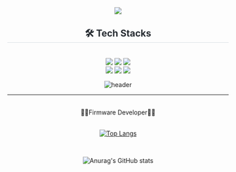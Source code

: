 <div align= "center">
    <img src="https://capsule-render.vercel.app/api?type=waving&color=0:c7d2ff,100:66d9ff&height=120&text=eunbin&animation=&fontColor=70baff&fontSize=70" />
    </div>
    <div align= "center">
        <h2 style="border-bottom: 1px solid #d8dee4; color: #282d33;"> 🛠️ Tech Stacks </h2> <br> 
        <div style="margin: 0 auto; text-align: center;" align= "center"> <img src="https://img.shields.io/badge/C-A8B9CC?style=flat-square&logo=C&logoColor=white">
            <img src="https://img.shields.io/badge/Git-F05032?style=flat-square&logo=Git&logoColor=white">
            <img src="https://img.shields.io/badge/Github-181717?style=flat-square&logo=Github&logoColor=white">
            <br/><img src="https://img.shields.io/badge/Linux-FCC624?style=flat-square&logo=Linux&logoColor=white">
            <img src="https://img.shields.io/badge/Notion-000000?style=flat-square&logo=Notion&logoColor=white">
            <img src="https://img.shields.io/badge/Python-3776AB?style=flat-square&logo=Python&logoColor=white">
        </div>
    </div>
    </div> 

<div align="center">


  ![header](https://capsule-render.vercel.app/api?type=transparent&text=eunbin&fontColor=9DB1FA)
</div>
<hr/>
<br/>
<div align="center">👨‍💻Firmware Developer👨‍💻</div>
<br/>
<div align="center">

  [![Top Langs](https://github-readme-stats.vercel.app/api/top-langs/?username=silvercong07&layout=compact)](https://github.com/silvercong07/github-readme-stats)
</div>
<br/>
<div align="center">

  ![Anurag's GitHub stats](https://github-readme-stats.vercel.app/api?username=silvercong07&show_icons=true&theme=radical)
</div>

